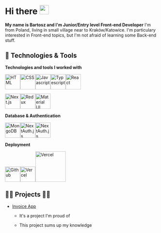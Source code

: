 # Hi there <img src="https://raw.githubusercontent.com/MartinHeinz/MartinHeinz/master/wave.gif" width="30px">

**My name is Bartosz and I'm Junior/Entry level Front-end Developer**
I'm from Poland, living in small village near to Kraków/Katowice. I'm particulary interested in Front-end topics, but I'm not afraid of learning some Back-end stuff.

## 🔧 Technologies & Tools

**Technologies and tools I worked with**

<img src="https://github.com/get-icon/geticon/blob/master/icons/html-5.svg" alt="HTML" width="50px" height="50px"><img src="https://github.com/get-icon/geticon/blob/master/icons/css-3.svg" alt="CSS" width="50px" height="50px"><img src="https://github.com/get-icon/geticon/blob/master/icons/javascript.svg" alt="Javascript" width="50px" height="50px"><img src="https://github.com/get-icon/geticon/raw/master/icons/typescript-icon.svg" alt="Typescript" width="50px" height="50px"><img src="https://github.com/get-icon/geticon/raw/master/icons/react.svg" alt="React" width="50px" height="50px">

<img src="https://github.com/get-icon/geticon/raw/master/icons/nextjs-icon.svg" alt="Next.js" width="50px" height="50px"><img src="https://github.com/get-icon/geticon/raw/master/icons/redux.svg" alt="Redux" width="50px" height="50px"><img src="https://github.com/get-icon/geticon/raw/master/icons/material-ui.svg" alt="Material UI" width="50px" height="50px">

**Database & Authentication**

<img src="https://github.com/get-icon/geticon/raw/master/icons/mongodb-icon.svg" alt="MongoDB" width="50px" height="50px"><img src="https://next-auth.js.org/img/logo/logo-sm.png" alt="NextAuth.js" width="50px" height="50px"><img src="https://github.com/get-icon/geticon/blob/master/icons/firebase.svg" alt="NextAuth.js" width="50px" height="50px">

 **Deployment**
 
 <img src="https://github.com/get-icon/geticon/blob/master/icons/github-icon.svg" alt="Github" width="50px" height="50px"><img src="https://cdn.worldvectorlogo.com/logos/vercel.svg" alt="Vercel" width="50px"><img src="https://github.com/get-icon/geticon/blob/master/icons/git.svg" alt="Vercel" width="100px">

## 👨‍💻 Projects 👨‍💻

- [Invoice App](https://github.com/bmatlak03/invoice-app#-invoice-app-)
  - It's a project I'm proud of

  - This project sums up my knowledge





<!--
**bmatlak03/bmatlak03** is a ✨ _special_ ✨ repository because its `README.md` (this file) appears on your GitHub profile.

Here are some ideas to get you started:

- 🔭 I’m currently working on ...
- 🌱 I’m currently learning ...
- 👯 I’m looking to collaborate on ...
- 🤔 I’m looking for help with ...
- 💬 Ask me about ...
- 📫 How to reach me: ...
- 😄 Pronouns: ...
- ⚡ Fun fact: ...
-->
